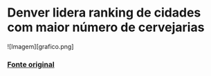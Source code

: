 # Denver lidera ranking de cidades com maior número de cervejarias

![Imagem][grafico.png]

### [Fonte original](https://github.com/brewdega/open-beer-database-dumps)
